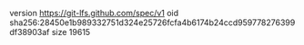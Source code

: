 version https://git-lfs.github.com/spec/v1
oid sha256:28450e1b989332751d324e25726fcfa4b6174b24ccd959778276399df38903af
size 19615
